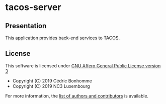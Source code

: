 # tacos-server

## Presentation

This application provides back-end services to TACOS.


## License

This software is licensed under
[GNU Affero General Public License version 3](https://www.gnu.org/licenses/agpl-3.0.html)


* Copyright (C) 2019 Cédric Bonhomme
* Copyright (C) 2019 NC3 Luxembourg

For more information, the [list of authors and contributors](AUTHORS.md) is
available.
